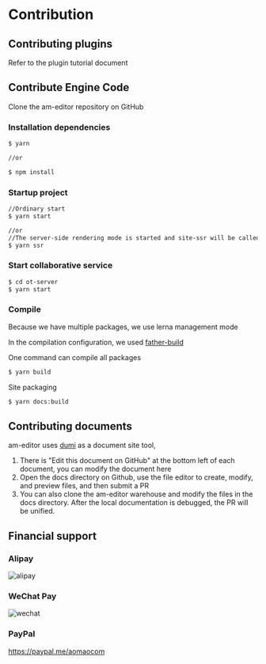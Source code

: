 # Contribution

## Contributing plugins

Refer to the plugin tutorial document

## Contribute Engine Code

Clone the am-editor repository on GitHub

### Installation dependencies

```bash
$ yarn

//or

$ npm install
```

### Startup project

```bash
//Ordinary start
$ yarn start

//or
//The server-side rendering mode is started and site-ssr will be called. To fully use ssr mode, you need to actively access port 7001 after startup
$ yarn ssr
```

### Start collaborative service

```bash
$ cd ot-server
$ yarn start
```

### Compile

Because we have multiple packages, we use lerna management mode

In the compilation configuration, we used [father-build](https://github.com/umijs/father)

One command can compile all packages

```bash
$ yarn build
```

Site packaging

```bash
$ yarn docs:build
```

## Contributing documents

am-editor uses [dumi](https://d.umijs.org/) as a document site tool,

1. There is "Edit this document on GitHub" at the bottom left of each document, you can modify the document here
2. Open the docs directory on Github, use the file editor to create, modify, and preview files, and then submit a PR
3. You can also clone the am-editor warehouse and modify the files in the docs directory. After the local documentation is debugged, the PR will be unified.

## Financial support

### Alipay

![alipay](https://cdn-object.aomao.com/contribution/alipay.png?x-oss-process=image/resize,w_200)

### WeChat Pay

![wechat](https://cdn-object.aomao.com/contribution/weichat.png?x-oss-process=image/resize,w_200)

### PayPal

https://paypal.me/aomaocom
